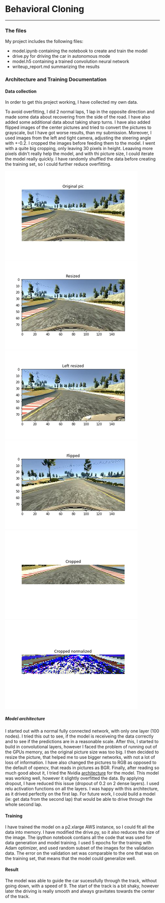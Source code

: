 # **Behavioral Cloning** 

---
### The files

My project includes the following files:
* model.ipynb containing the notebook to create and train the model
* drive.py for driving the car in autonomous mode
* model.h5 containing a trained convolution neural network 
* writeup_report.md summarizing the results

### Architecture and Training Documentation 

#### Data collection

In order to get this project working, I have collected my own data.

To avoid overfitting, I did 2 normal laps, 1 lap in the opposite direction and made some data about recovering from the side of the road. I have also added some additional data about taking sharp turns. I have also added flipped images of the center pictures and tried to convert the pictures to grayscale, but I have got worse results, than my submission. Moreover, I used images from the left and tight camera, adjusting the steering angle with +-0.2.
I cropped the images before feeding them to the model. I went with a quite big cropping, only leaving 30 pixels in height. Leaaving more pixels didn't really help the model, and with thi picture size, I could iterate the model really quickly.
I have randomly shuffled the data before creating the training set, so I could further reduce overfitting.

![](https://github.com/puhazoli/sdcnd-project3/blob/master/pics/original.jpg)
![](https://github.com/puhazoli/sdcnd-project3/blob/master/pics/resized.jpg)
![](https://github.com/puhazoli/sdcnd-project3/blob/master/pics/left_resized.jpg)
![](https://github.com/puhazoli/sdcnd-project3/blob/master/pics/flipped.jpg)
![](https://github.com/puhazoli/sdcnd-project3/blob/master/pics/cropped.jpg)
![](https://github.com/puhazoli/sdcnd-project3/blob/master/pics/cropped_normalizes.jpg)

##### Model architecture

I started out with a normal fully connected network, with only one layer (100 nodes). I tried this out to see, if the model is receiveing the data correctly and to see if the predictions are in a reasonable scale. After this, I started to build in convolutional layers, however I faced the problem of running out of the GPUs memory, as the original picture size was too big. I then decided to resize the picture, that helped me to use bigger networks, with not a lot of loss of information. I have also changed the pictures to RGB as opposed to the default of opencv, that reads in pictures as BGR. 
Finally, after reading so much good about it, I tried the Nvidia [architecture](https://devblogs.nvidia.com/deep-learning-self-driving-cars/) for the model. This model was working well, however it slightly overfitted the data. By applying dropout, I have reduced this issue (dropout of 0.2 on 2 dense layers). I used relu activation functions on all the layers. I was happy with this architecture, as it drived perfectly on the first lap. For future work, I could build a model (ie: get data from the second lap) that would be able to drive through the whole second lap.


#### Training

I have trained the model on a p2.xlarge AWS instance, so I could fit all the data into memory. I have modified the drive.py, so it also reduces the size of the image. The ipython notebook contians all the code that was used for data generation and model training. I used 5 epochs for the training with Adam optimizer, and used random subset of the images for the validation data. The error on the validation set was comparable to the one that was on the training set, that means that the model could generalize well.

#### Result
The model was able to guide the car sucessfully through the track, without going down, with a speed of 9. The start of the track is a bit shaky, however later the driving is really smooth and always gravitates towards the center of the track. 
